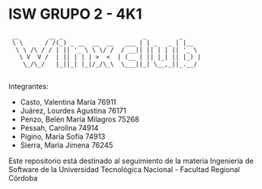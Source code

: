 # ISW GRUPO 2 - 4K1 

```
 __        __ _                      _         _     
 \ \      / /(_) _ __  __  __   ___ | | _   _ | |__  
  \ \ /\ / / | || '_ \ \ \/ /  / __|| || | | || '_ \ 
   \ V  V /  | || | | | >  <  | (__ | || |_| || |_) |
    \_/\_/   |_||_| |_|/_/\_\  \___||_| \__,_||_.__/ 
                                                                                                                                                       
 ```

Integrantes:
  - Casto, Valentina María      76911
  - Juárez, Lourdes Agustina    76171
  - Penzo, Belén María Milagros 75268
  - Pessah, Carolina            74914
  - Pigino, María Sofía         74913
  - Sierra, María Jimena        76245
   
Este repositorio está destinado al seguimiento de la materia Ingeniería de Software de la Universidad Tecnológica Nacional - Facultad Regional Córdoba
